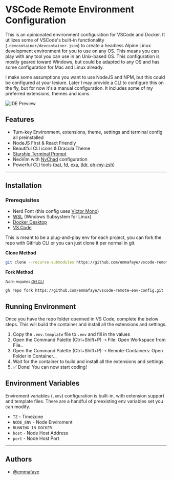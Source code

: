 # VSCode Remote Environment Configuration

This is an opinionated environment configuration for VSCode and Docker. It utilizes some of VSCode's built-in functionality (`.devcontainer/devcontainer.json`) to create a headless Alpine Linux development environment for you to use on any OS. This means you can play with any tool you can use in an Unix-based OS. This configuration is mostly geared toward Windows, but could be adapted to any OS and has some configuration for Mac and Linux already.

I make some assumptions you want to use NodeJS and NPM, but this could be configured at your lesiure. Later I may provide a CLI to configure this on the fly, but for now it's a manual configuration. It includes some of my preferred extensions, themes and icons.

![IDE Preview](https://i.imgur.com/vqDvNJY.png)

## Features

-   Turn-key Environment, extensions, theme, settings and terminal config all preinstalled
-   NodeJS First & React Friendly
-   Beautiful CLI icons & Dracula Theme
-   [Starship Terminal Prompt](https://starship.rs/)
-   NeoVim with [NvChad](https://nvchad.github.io/) configuration
-   Powerful CLI tools ([bat](https://github.com/sharkdp/bat), [fd](https://github.com/sharkdp/fd), [exa](https://github.com/ogham/exa), [tldr](https://github.com/tldr-pages/tldr), [oh-my-zsh](https://ohmyz.sh/))

---

## Installation

### Prerequisites

-   Nerd Font (this config uses [Victor Mono](https://github.com/ryanoasis/nerd-fonts/tree/master/patched-fonts/VictorMono))
-   [WSL](https://docs.microsoft.com/en-us/windows/wsl/install) (Windows Subsystem for Linux)
-   [Docker Desktop](https://www.docker.com/products/docker-desktop/)
-   [VS Code](https://code.visualstudio.com/)

This is meant to be a plug-and-play env for each project, you can fork the repo with GitHub CLI or you can just clone it per normal in git.

**Clone Method**

```bash
git clone --recurse-submodules https://github.com/emmafaye/vscode-remote-env-config.git <project-name>
```

**Fork Method**

_<sub>Note: requires [GH CLI](https://cli.github.com/)</sub>_

```bash
gh repo fork https://github.com/emmafaye/vscode-remote-env-config.git --clone --fork-name <repo-project-name>
```

## Running Environment

Once you have the repo folder openned in VS Code, complete the below steps. This will build the container and install all the extensions and settings.

1. Copy the `.env.template` file to `.env` and fill in the values
2. Open the Command Palette (Ctrl+Shift+P) ➝ File: Open Workspace from File..
3. Open the Command Palette (Ctrl+Shift+P) ➝ Remote-Containers: Open Folder in Container...
4. Wait for the container to build and install all the extensions and settings
5. ✅ Done! You can now start coding!

## Environment Variables

Enviroment variables (`.env`) configuration is built-in, with extension support and template files. There are a handful of preexisting env variables set you can modify.

-   `TZ` - Timezone
-   `NODE_ENV` - Node Enviroment
-   `RUNNING_IN_DOCKER`
-   `host` - Node Host Address
-   `port` - Node Host Port

---

## Authors

-   [@emmafaye](https://www.github.com/emmafaye)
